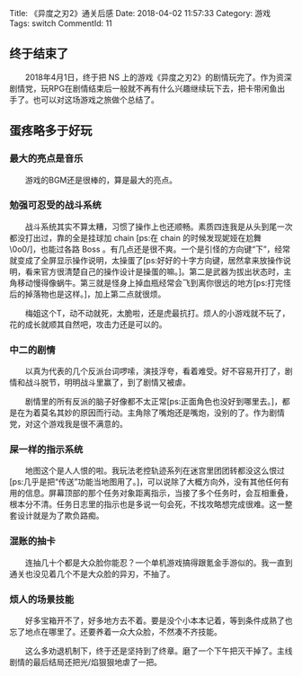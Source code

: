 Title: 《异度之刃2》通关后感
Date: 2018-04-02 11:57:33
Category: 游戏
Tags: switch
CommentId: 11


## 终于结束了

　　2018年4月1日，终于把 NS 上的游戏《异度之刃2》的剧情玩完了。作为资深剧情党，玩RPG在剧情结束后一般就不再有什么兴趣继续玩下去，把卡带闲鱼出手了。也可以对这场游戏之旅做个总结了。

<!-- PELICAN_END_SUMMARY -->

## 蛋疼略多于好玩
### 最大的亮点是音乐

　　游戏的BGM还是很棒的，算是最大的亮点。

### 勉强可忍受的战斗系统

　　战斗系统其实不算太糟，习惯了操作上也还顺畅。素质四连我是从头到尾一次都没打出过，靠的全是挂球加 chain [ps:在 chain 的时候发现妮娅在尬舞 \0o0/]，也能过各路 Boss 。有几点还是很不爽。一个是引怪的方向键“下”，经常就变成了全屏显示操作说明，太操蛋了[ps:好好的十字方向键，居然拿来放操作说明，看来官方很清楚自己的操作设计是操蛋的嘛。]。第二是武器为拔出状态时，主角移动慢得像蜗牛。第三就是怪身上掉血瓶经常会飞到离你很远的地方[ps:打完怪后的掉落物也是这样。]，加上第二点就很烦。

　　梅姐这个T，动不动就死，太脆啦，还是虎最抗打。烦人的小游戏就不玩了，花的成长就顺其自然吧，攻击力还是可以的。


### 中二的剧情

　　以真为代表的几个反派台词啰嗦，演技浮夸，看着难受。好不容易开打了，剧情和战斗脱节，明明战斗里赢了，到了剧情又被虐。

　　剧情里的所有反派的脑子好像都不太正常[ps:正面角色也没好到哪里去。]，都是在为着莫名其妙的原因而行动。主角除了嘴炮还是嘴炮，没别的了。作为剧情党，对这个游戏我是很不满意的。


### 屎一样的指示系统

　　地图这个是人人恨的啦。我玩法老控轨迹系列在迷宫里团团转都没这么恨过[ps:几乎是把“传送”功能当地图用了。]，可以说除了大概方向外，没有其他任何有用的信息。屏幕顶部的那个任务对象距离指示，当接了多个任务时，会互相重叠，根本分不清。任务日志里的指示也是多说一句会死，不找攻略想完成很难。这一整套设计就是为了欺负路痴。


### 混账的抽卡

　　连抽几十个都是大众脸你能忍？一个单机游戏搞得跟氪金手游似的。我一直到通关也没见着几个不是大众脸的异刃，不抽了。


### 烦人的场景技能

　　好多宝箱开不了，好多地方去不着。要是没个小本本记着，等到条件成熟了也忘了地点在哪里了。还要养着一众大众脸，不然凑不齐技能。


　　这么多劝退机制下，终于还是坚持到了终章。磨了一个下午把灭干掉了。主线剧情的最后结局还把光/焰狠狠地虐了一把。


